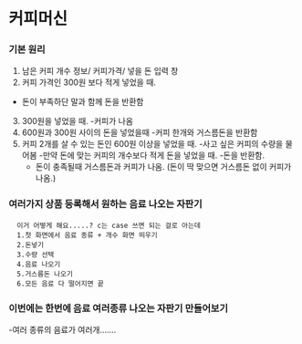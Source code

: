 # 커피머신
### 기본 원리
1. 남은 커피 개수 정보/ 커피가격/ 넣을 돈 입력 창
2. 커피 가격인 300원 보다 적게 넣었을 때.
- 돈이 부족하단 말과 함께 돈을 반환함
3. 300원을 넣었을 때.
-커피가 나옴
4. 600원과 300원 사이의 돈을 넣었을때
-커피 한개와 거스름돈을 반환함
5. 커피 2개를 살 수 있는 돈인 600원 이상을 넣었을 때.
-사고 싶은 커피의 수량을 물어봄
  -만약 돈에 맞는 커피의 개수보다 적게 돈을 넣었을 때.
    -돈을 반환함.
   - 돈이 충족될때 거스름돈과 커피가 나옴.
    (돈이 딱 맞으면 거스름돈 없이 커피가 나옴.)
    
  ### 여러가지 상품 등록해서 원하는 음료 나오는 자판기
      이거 어떻게 해요.....? c는 case 쓰면 되는 걸로 아는데
      1.첫 화면에서 음료 종류 + 개수 화면 띄우기
      2.돈넣기
      3.수량 선택
      4.음료 나오기
      5.거스름돈 나오기
      6.모든 음료 다 떨어지면 끝

### 이번에는 한번에 음료 여러종류 나오는 자판기 만들어보기
-여러 종류의 음료가 여러개.......


